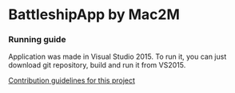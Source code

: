 # BattleshipApp by Mac2M

### Running guide

Application was made in Visual Studio 2015.
To run it, you can just download git repository, build and run it from VS2015.

[Contribution guidelines for this project](/docs/images/firingBoard.JPG)
